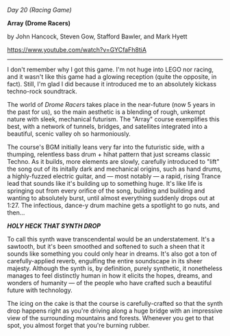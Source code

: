 _Day 20 (Racing Game)_

**Array (Drome Racers)**

by John Hancock, Steven Gow, Stafford Bawler, and Mark Hyett

https://www.youtube.com/watch?v=GYCfaFh8tiA

******

I don't remember why I got this game. I'm not huge into LEGO nor racing, and it wasn't like this game had a glowing reception (quite the opposite, in fact). Still, I'm glad I did because it introduced me to an absolutely kickass techno-rock soundtrack.

The world of *Drome Racers* takes place in the near-future (now 5 years in the past for us), so the main aesthetic is a blending of rough, unkempt nature with sleek, mechanical futurism. The "Array" course exemplifies this best, with a network of tunnels, bridges, and satellites integrated into a beautiful, scenic valley oh so harmoniously.

The course's BGM initially leans very far into the futuristic side, with a thumping, relentless bass drum + hihat pattern that just screams classic Techno. As it builds, more elements are slowly, carefully introduced to "lift" the song out of its initally dark and mechanical origins, such as hand drums, a highly-fuzzed electric guitar, and — most notably — a rapid, rising Trance lead that sounds like it's building up to something huge. It's like life is springing out from every orifice of the song, building and building and wanting to absolutely burst, until almost everything suddenly drops out at 1:27. The infectious, dance-y drum machine gets a spotlight to go nuts, and then...

***HOLY HECK THAT SYNTH DROP***

To call this synth wave transcendental would be an understatement. It's a sawtooth, but it's been smoothed and softened to such a sheen that it sounds like something you could only hear in dreams. It's also got a ton of carefully-applied reverb, engulfing the entire soundscape in its sheer majesty. Although the synth is, by definition, purely synthetic, it nonetheless manages to feel distinctly human in how it elicits the hopes, dreams, and wonders of humanity — of the people who have crafted such a beautiful future with technology.

The icing on the cake is that the course is carefully-crafted so that the synth drop happens right as you're driving along a huge bridge with an impressive view of the surrounding mountains and forests. Whenever you get to that spot, you almost forget that you're burning rubber.
